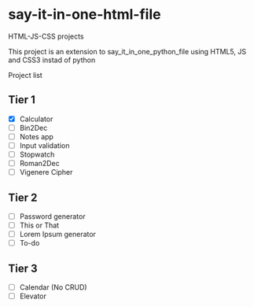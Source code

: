 # say-it-in-one-html-file

HTML-JS-CSS projects

This project is an extension to say_it_in_one_python_file using HTML5, JS and CSS3 instad of python

Project list

## Tier 1
- [x] Calculator
- [ ] Bin2Dec
- [ ] Notes app
- [ ] Input validation
- [ ] Stopwatch
- [ ] Roman2Dec
- [ ] Vigenere Cipher

## Tier 2
- [ ] Password generator
- [ ] This or That
- [ ] Lorem Ipsum generator
- [ ] To-do

## Tier 3
- [ ] Calendar (No CRUD)
- [ ] Elevator
